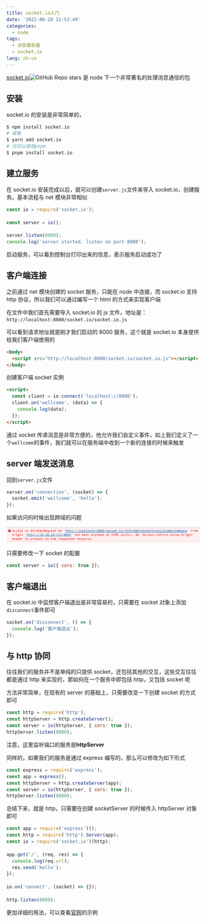 ```yaml
---
title: socket.io入门
date: '2022-06-28 21:53:49'
categories:
  - node
tags:
  - 消息服务器
  - socket.io
lang: zh-cn
---
```


[socket.io](https://github.com/socketio/socket.io)![GitHub Repo stars](https://img.shields.io/github/stars/socketio/socket.io?style=social) 是 node 下一个非常著名的处理消息通信的包

## 安装

socket.io 的安装是非常简单的，

```bash
$ npm install socket.io
# 或者
$ yarn add socket.io
# 也可以使用pnpm
$ pnpm install socket.io

```

## 建立服务

在 socket.io 安装完成以后，就可以创建`server.js`文件来导入 socket.io，创建服务。基本流程与 net 模块非常相似

```js
const io = require('socket.io');

const server = io();

server.listen(8000);
console.log('server started, listen on port 8000');
```

启动服务，可以看到控制台打印出来的信息，表示服务启动成功了

<!-- more -->

## 客户端连接

之前通过 net 模块创建的 socket 服务，只能在 node 中连接，而 socket.io 支持 http 协议，所以我们可以通过编写一个 html 的方式来实现客户端

在文件中我们首先需要导入 socket.io 的 js 文件，地址是：`http://localhost:8000/socket.io/socket.io.js`

可以看到请求地址就是刚才我们启动的 8000 服务，这个就是 socket.io 本身提供给我们客户端使用的

```html
<body>
  <script src="http://localhost:8000/socket.io/socket.io.js"></script>
</body>
```

创建客户端 socket 实例

```html
<script>
  const client = io.connect('localhost://8000');
  client.on('wellcome', (data) => {
    console.log(data);
  });
</script>
```

通过 socket 传递消息是非常方便的，他允许我们自定义事件，如上我们定义了一个`wellcome`的事件，我们就可以在服务端中收到一个新的连接的时候来触发

## server 端发送消息

回到`server.js`文件

```js
server.on('connection', (socket) => {
  socket.emit('wellcome', 'hello');
});
```

如果访问的时候出现跨域的问题

<img src="./imgs/cors.png" />

只需要修改一下 socket 的配置

```js
const server = io({ cors: true });
```

## 客户端退出

在 socket.io 中监控客户端退出是非常容易的，只需要在 socket 对象上添加`disconnect`事件即可

```js
socket.on('disconnect', () => {
  console.log('客户端退出');
});
```

## 与 http 协同

往往我们的服务并不是单纯的只提供 socket，还包括其他的交互，这些交互往往都是通过 http 来实现的，那如何在一个服务中即包括 http，又包括 socket 呢

方法非常简单，在现有的 server 的基础上，只需要改变一下创建 socket 的方式即可

```js
const http = require('http');
const httpServer = http.createServer();
const server = io(httpServer, { cors: true });
httpServer.listen(8000);
```

注意，这里监听端口的服务是**httpServer**

同样的，如果我们的服务是通过 express 编写的，那么可以修改为如下形式

```js
const express = require('express');
const app = express();
const httpServer = http.createServer(app);
const server = io(httpServer, { cors: true });
httpServer.listen(8000);
```

总结下来，就是 http，只需要在创建 socketServer 的时候传入 httpServer 对象即可

```js
const app = require('express')();
const http = require('http').Server(app);
const io = require('socket.io')(http);

app.get('/', (req, res) => {
  console.log(req.url);
  res.send('hello');
});

io.on('connect', (socket) => {});

http.listen(8000);
```

更加详细的用法，可以查看[官网](https://socket.io/docs/v4/server-initialization/)的示例

